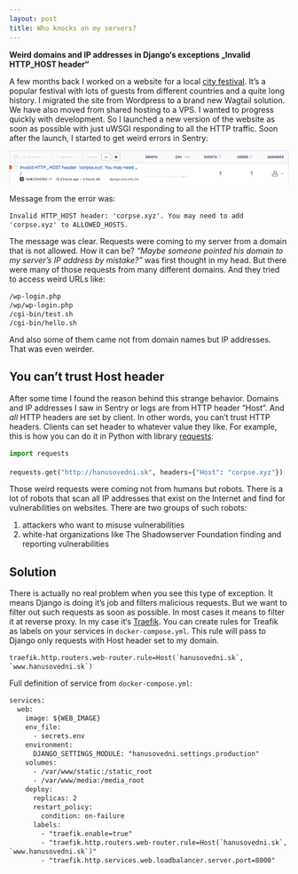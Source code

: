 ```yaml
---
layout: post
title: Who knocks on my servers?
---
```


**Weird domains and IP addresses in Django‘s exceptions „Invalid HTTP_HOST header“**

A few months back I worked on a website for a local [city festival](https://hanusovedni.sk/en/).
It’s a popular festival with lots of guests from different countries and a quite long history.
I migrated the site from Wordpress to a brand new Wagtail solution.
We have also moved from shared hosting to a VPS.
I wanted to progress quickly with development.
So I launched a new version of the website as soon as possible with just uWSGI responding to all the HTTP traffic. 
Soon after the launch, I started to get weird errors in Sentry:

![Screenshot of error in Sentry](/images/sentry-error-invalid-http-host.png)

Message from the error was:

```
Invalid HTTP_HOST header: 'corpse.xyz'. You may need to add 'corpse.xyz' to ALLOWED_HOSTS.
```

The message was clear.
Requests were coming to my server from a domain that is not allowed.
How it can be?
_“Maybe someone pointed his domain to my server’s IP address by mistake?”_ was first thought in my head.
But there were many of those requests from many different domains.
And they tried to access weird URLs like:

```
/wp-login.php
/wp/wp-login.php
/cgi-bin/test.sh
/cgi-bin/hello.sh
```

And also some of them came not from domain names but IP addresses.
That was even weirder.

## You can’t trust Host header
After some time I found the reason behind this strange behavior.
Domains and IP addresses I saw in Sentry or logs are from HTTP header “Host”.
And _all_ HTTP headers are set by client.
In other words, you can’t trust HTTP headers.
Clients can set header to whatever value they like.
For example, this is how you can do it in Python with library [requests](https://requests.readthedocs.io):

```python
import requests

requests.get("http://hanusovedni.sk", headers={"Host": "corpse.xyz"})
```

Those weird requests were coming not from humans but robots.
There is a lot of robots that scan all IP addresses that exist on the Internet
and find for vulnerabilities on websites. There are two groups of such robots:

1. attackers who want to misuse vulnerabilities
2. white-hat organizations like The Shadowserver Foundation finding and reporting vulnerabilities

## Solution
There is actually no real problem when you see this type of exception.
It means Django is doing it’s job and filters malicious requests.
But we want to filter out such requests as soon as possible.
In most cases it means to filter it at reverse proxy.
In my case it‘s [Traefik](https://traefik.io).
You can create rules for Treafik as labels on your services in `docker-compose.yml`. 
This rule will pass to Django only requests with Host header set to my domain.

```
traefik.http.routers.web-router.rule=Host(`hanusovedni.sk`, `www.hanusovedni.sk`)
```

Full definition of service from `docker-compose.yml`:

```
services:
  web:
    image: ${WEB_IMAGE}
    env_file:
      - secrets.env
    environment:
      DJANGO_SETTINGS_MODULE: "hanusovedni.settings.production"
    volumes:
      - /var/www/static:/static_root
      - /var/www/media:/media_root
    deploy:
      replicas: 2
      restart_policy:
        condition: on-failure
      labels:
        - "traefik.enable=true"
        - "traefik.http.routers.web-router.rule=Host(`hanusovedni.sk`, `www.hanusovedni.sk`)"
        - "traefik.http.services.web.loadbalancer.server.port=8000"
```
